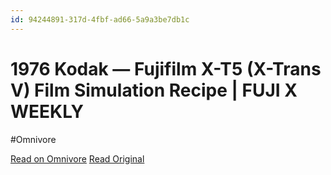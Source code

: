 ```yaml
---
id: 94244891-317d-4fbf-ad66-5a9a3be7db1c
---
```


# 1976 Kodak — Fujifilm X-T5 (X-Trans V) Film Simulation Recipe | FUJI X WEEKLY
#Omnivore

[Read on Omnivore](https://omnivore.app/me/https-fujixweekly-com-2023-08-03-1976-kodak-fujifilm-x-t-5-x-tra-190aad82314)
[Read Original](https://fujixweekly.com/2023/08/03/1976-kodak-fujifilm-x-t5-x-trans-v-film-simulation-recipe/)

